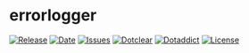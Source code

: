 # errorlogger

[![Release](https://img.shields.io/github/v/release/franck-paul/errorlogger)](https://github.com/franck-paul/errorlogger/releases)
[![Date](https://img.shields.io/github/release-date/franck-paul/errorlogger)](https://github.com/franck-paul/errorlogger/releases)
[![Issues](https://img.shields.io/github/issues/franck-paul/errorlogger)](https://github.com/franck-paul/errorlogger/issues)
[![Dotclear](https://img.shields.io/badge/dotclear-v2.24-blue.svg)](https://fr.dotclear.org/download)
[![Dotaddict](https://img.shields.io/badge/dotaddict-official-green.svg)](https://plugins.dotaddict.org/dc2/details/errorlogger)
[![License](https://img.shields.io/github/license/franck-paul/errorlogger)](https://github.com/franck-paul/errorlogger/blob/master/LICENSE)

